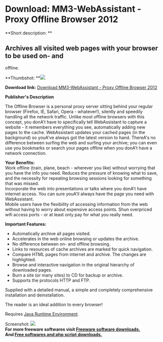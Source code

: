 # Download: MM3-WebAssistant - Proxy Offline Browser 2012

**Short description: **

## Archives all visited web pages with your browser to be used on- and
offline.

  
**Thumbshot: **![](http://www.freewarefiles.com/screenshot/webassist_md.gif)   
  
**Download link:** [Download MM3-WebAssistant - Proxy Offline Browser 2012](http://freesoftwares.boysofts.com/MM-WebAssistant---Proxy-Offline-Browser_program_3950.html)  
  

**Publisher's Description**  
  

The Offline Browser is a personal proxy server sitting behind your regular
browser (Firefox, IE, Safari, Opera - whatever!), silently and speedily
handling all the network traffic. Unlike most offline browsers with this
concept, you donA't have to specifically tell WebAssistant to capture a
website - it remembers everything you see, automatically adding new pages to
the cache. WebAssistant updates your cached pages (in the background) so
youA've always got the latest version to hand. ThereA's no difference between
surfing the web and surfing your archive; you can even use you bookmarks or
search your pages offline when you donA't have a network connection.  
  
**Your Benefits:**  
Work offline (train, plane, beach - wherever you like) without worrying that
you have the info you need. Reduces the pressure of knowing what to save, and
the necessity for repeating browsing sessions looking for something that was
missed.  
Incorporate the web into presentations or talks where you donA't have internet
access. You can sure youA'll always have the page you need with WebAssistant.  
Mobile users have the flexibility of accessing information from the web
without having to worry about expensive access points. Shun overpriced wifi
access ports - or at least only pay for what you really need.  
  
**Important Features:**

  * Automatically archive all pages visited. 
  * Accelerates in the web online browsing or updates the archive. 
  * No difference between on- and offline browsing. 
  * Links to resources of cache archives are marked for quick navigation. 
  * Compare HTML pages from internet and archive. The changes are highlighted. 
  * Browse and interactive navigation in the original hierarchy of downloaded pages. 
  * Burn a site (or many sites) to CD for backup or archive. 
  * Supports the protocols HTTP and FTP.
  
Supplied with a detailed manual, a simple and completely comprehensive
installation and deinstallation.  
  
The reader is an ideal addition to every browser!

Requires [Java Runtime
Environment](http://www.java.com/en/download/manual.jsp).

  
  
Screenshot: ![](http://www.freewarefiles.com/screenshot/webassist.gif)  
**For more freeware softwares visit [Freeware software downloads.](http://freesoftwares.boysofts.com/)**   
**And [Free softwares and php script downloads.](http://www.boysofts.com/)**

